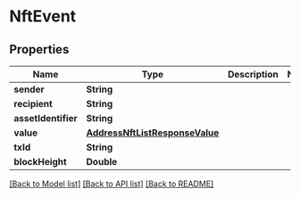 # NftEvent

## Properties
Name | Type | Description | Notes
------------ | ------------- | ------------- | -------------
**sender** | **String** |  | 
**recipient** | **String** |  | 
**assetIdentifier** | **String** |  | 
**value** | [**AddressNftListResponseValue**](AddressNftListResponseValue.md) |  | 
**txId** | **String** |  | 
**blockHeight** | **Double** |  | 

[[Back to Model list]](../README.md#documentation-for-models) [[Back to API list]](../README.md#documentation-for-api-endpoints) [[Back to README]](../README.md)


